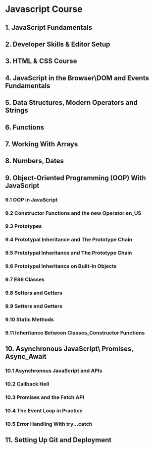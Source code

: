 # Javascript Course

## 1. JavaScript Fundamentals

## 2. Developer Skills & Editor Setup

## 3. HTML & CSS Course

## 4. JavaScript in the Browser\DOM and Events Fundamentals

## 5. Data Structures, Modern Operators and Strings

## 6. Functions

## 7. Working With Arrays

## 8. Numbers, Dates

## 9. Object-Oriented Programming (OOP) With JavaScript

### 9.1 OOP in JavaScript

### 9.2 Constructor Functions and the new Operator.en_US

### 9.3 Prototypes

### 9.4 Prototypal Inheritance and The Prototype Chain

### 9.5 Prototypal Inheritance and The Prototype Chain

### 9.6 Prototypal Inheritance on Built-In Objects

### 9.7 ES6 Classes

### 9.8 Setters and Getters

### 9.9 Setters and Getters

### 9.10 Static Methods

### 9.11 Inheritance Between Classes_Constructor Functions

## 10. Asynchronous JavaScript\ Promises, Async_Await

### 10.1 Asynchronous JavaScript and APIs

### 10.2 Callback Hell

### 10.3 Promises and the Fetch API

### 10.4 The Event Loop in Practice

### 10.5 Error Handling With try...catch

## 11. Setting Up Git and Deployment

